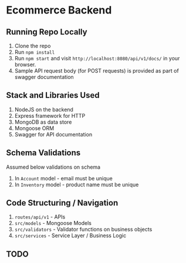 <h1>Ecommerce Backend</h1>

## Running Repo Locally
1. Clone the repo
2. Run `npm install`
3. Run `npm start` and visit `http://localhost:8080/api/v1/docs/` in your browser.
4. Sample API request body (for POST requests) is provided as part of swagger documentation

## Stack and Libraries Used
1. NodeJS on the backend
2. Express framework for HTTP
3. MongoDB as data store
4. Mongoose ORM
5. Swagger for API documentation

## Schema Validations
Assumed below validations on schema
1. In `Account` model - email must be unique
2. In `Inventory` model - product name must be unique

## Code Structuring / Navigation
1. `routes/api/v1` - APIs
2. `src/models` - Mongoose Models
3. `src/validators` - Validator functions on business objects
4. `src/services` - Service Layer / Business Logic

## TODO
